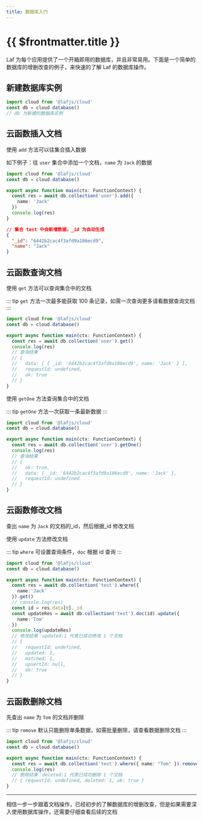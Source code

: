 ```yaml
---
title: 数据库入门
---
```


# {{ $frontmatter.title }}

Laf 为每个应用提供了一个开箱即用的数据库，并且非常易用。下面是一个简单的数据库的增删改查的例子，来快速的了解 Laf 的数据库操作。

## 新建数据库实例

```typescript
import cloud from '@lafjs/cloud'
const db = cloud.database() 
// db 为新建的数据库实例
```

## 云函数插入文档

使用 `add` 方法可以往集合插入数据

如下例子：往 `user` 集合中添加一个文档，`name` 为 `Jack` 的数据

```typescript
import cloud from '@lafjs/cloud'
const db = cloud.database() 

export async function main(ctx: FunctionContext) {
  const res = await db.collection('user').add({
    name: 'Jack'
  })
  console.log(res)
}
```

```json
// 集合 test 中会新增数据，_id 为自动生成
{
  "_id": "6442b2cac4f3afd9a186ecd9",
  "name": "Jack"
}
```

## 云函数查询文档

使用 `get` 方法可以查询集合中的文档

::: tip
`get` 方法一次最多能获取 100 条记录，如需一次查询更多请看数据查询文档
:::

```typescript
import cloud from '@lafjs/cloud'
const db = cloud.database() 

export async function main(ctx: FunctionContext) {
  const res = await db.collection('user').get()
  console.log(res)
  // 查询结果
  // {
  //   data: [ { _id: '6442b2cac4f3afd9a186ecd9', name: 'Jack' } ],
  //   requestId: undefined,
  //   ok: true
  // }
}
```

使用 `getOne` 方法查询集合中的文档

::: tip
`getOne` 方法一次获取一条最新数据
:::

```typescript
import cloud from '@lafjs/cloud'
const db = cloud.database() 

export async function main(ctx: FunctionContext) {
  const res = await db.collection('user').getOne()
  console.log(res)
  // 查询结果
  // {
  //   ok: true,
  //   data: { _id: '6442b2cac4f3afd9a186ecd9', name: 'Jack' },
  //   requestId: undefined
  // }
}
```

## 云函数修改文档

查出 `name` 为 `Jack` 的文档的_id，然后根据_id 修改文档

使用 `update` 方法修改文档

::: tip
`where` 可设置查询条件，`doc` 根据 id 查询
:::

```typescript
import cloud from '@lafjs/cloud'
const db = cloud.database() 

export async function main(ctx: FunctionContext) {
  const res = await db.collection('test').where({
    name:'Jack'
  }).get()
  // console.log(res)
  const id = res.data[0]._id
  const updateRes = await db.collection('test').doc(id).update({
    name:'Tom'
  })
  console.log(updateRes)
  // 修改结果：updated:1 代表已成功修改 1 个文档
  // {
  //   requestId: undefined,
  //   updated: 1,
  //   matched: 1,
  //   upsertId: null,
  //   ok: true
  // }
}
```

## 云函数删除文档

先查出 `name` 为 `Tom` 的文档并删除

::: tip
`remove` 默认只能删除单条数据，如需批量删除，请查看数据删除文档
:::

```typescript
import cloud from '@lafjs/cloud'
const db = cloud.database() 

export async function main(ctx: FunctionContext) {
  const res = await db.collection('test').where({ name: "Tom" }).remove()
  console.log(res)
  // 删除结果：deleted:1 代表已成功删除 1 个文档
  // { requestId: undefined, deleted: 1, ok: true }
}
```

--------

相信一步一步跟着文档操作，已经初步的了解数据库的增删改查，但是如果需要深入使用数据库操作，还需要仔细查看后续的文档
